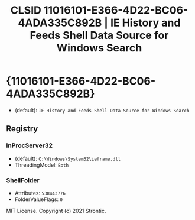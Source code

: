 ﻿---
title: "CLSID 11016101-E366-4D22-BC06-4ADA335C892B | IE History and Feeds Shell Data Source for Windows Search"
excerpt: What is COM-Object CLSID 11016101-E366-4D22-BC06-4ADA335C892B?
---

# {11016101-E366-4D22-BC06-4ADA335C892B}

* (default): `IE History and Feeds Shell Data Source for Windows Search`

## Registry


### InProcServer32

* (default): `C:\Windows\System32\ieframe.dll`
* ThreadingModel: `Both`

### ShellFolder

* Attributes: `538443776`
* FolderValueFlags: `0`

MIT License. Copyright (c) 2021 Strontic.


